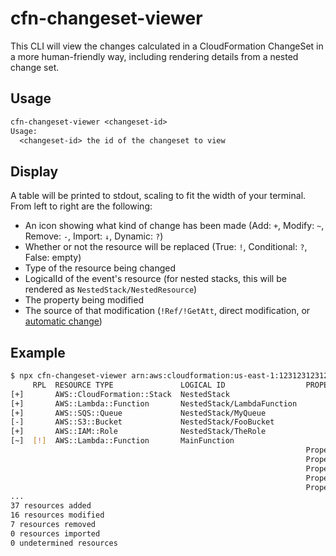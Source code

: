 # cfn-changeset-viewer

This CLI will view the changes calculated in a CloudFormation ChangeSet in a more human-friendly way, including rendering details from a nested change set.

## Usage

```txt
cfn-changeset-viewer <changeset-id>
Usage:
  <changeset-id> the id of the changeset to view
```

## Display

A table will be printed to stdout, scaling to fit the width of your terminal. From left to right are the following:

- An icon showing what kind of change has been made (Add: `+`, Modify: `~`, Remove: `-`, Import: `↓`, Dynamic: `?`)
- Whether or not the resource will be replaced (True: `!`, Conditional: `?`, False: empty)
- Type of the resource being changed
- LogicalId of the event's resource (for nested stacks, this will be rendered as `NestedStack/NestedResource`)
- The property being modified
- The source of that modification (`!Ref/!GetAtt`, direct modification, or [automatic change](https://docs.aws.amazon.com/AWSCloudFormation/latest/APIReference/API_ResourceChangeDetail.html))

## Example

```sh
$ npx cfn-changeset-viewer arn:aws:cloudformation:us-east-1:123123123123:changeSet/release-42-1-FooBar
     RPL  RESOURCE TYPE               LOGICAL ID                  PROPERTY                            CAUSE
[+]       AWS::CloudFormation::Stack  NestedStack
[+]       AWS::Lambda::Function       NestedStack/LambdaFunction
[+]       AWS::SQS::Queue             NestedStack/MyQueue
[-]       AWS::S3::Bucket             NestedStack/FooBucket
[+]       AWS::IAM::Role              NestedStack/TheRole
[~]  [!]  AWS::Lambda::Function       MainFunction
                                                                  Properties.Environment              direct modification
                                                                  Properties.FunctionName             direct modification
                                                                  Properties.Code                     direct modification
                                                                  Properties.MessageRetentionPeriod   direct modification
                                                                  Properties.QueueName                direct modification
...
37 resources added
16 resources modified
7 resources removed
0 resources imported
0 undetermined resources
```
